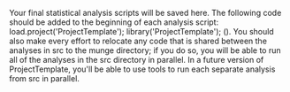Your final statistical analysis scripts will be saved here. The following code should be added to the beginning of each analysis script: load.project('ProjectTemplate'); library('ProjectTemplate'); (). You should also make every effort to relocate any code that is shared between the analyses in src to the munge directory; if you do so, you will be able to run all of the analyses in the src directory in parallel. In a future version of ProjectTemplate, you'll be able to use tools to run each separate analysis from src in parallel.